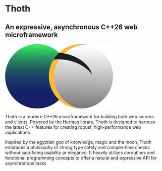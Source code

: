 # Thoth
## An expressive, asynchronous C++26 web microframework

![](Thoth-logo.webp "Thoth, the Egyptian god of writing and wisdom")

Thoth is a modern C++26 microframework for building both web servers and clients. Powered by the [Hermes](https://github.com/NotRiemannCousin/Hermes) library, Thoth is designed to harness the latest C++ features for creating robust, high-performance web applications.

Inspired by the egyptian god of knowledge, magic and the moon, Thoth embraces a philosophy of strong type safety and compile-time checks without sacrificing usability or elegance. It heavily utilizes coroutines and functional programming concepts to offer a natural and expressive API for asynchronous tasks.

